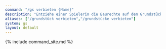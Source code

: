 ```yaml
---
command: "/gs verbieten {Name}"
description: "Entziehe einer Spielerin die Baurechte auf dem Grundstück oder in dem Shop, auf/in dem du stehst."
aliases: ["/grundstück verbieten","/grundstücke verbieten"]
system: gs
layout: default
---
```

{% include command_site.md %}
